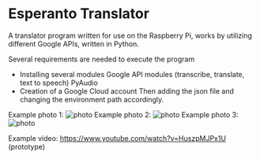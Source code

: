 # Esperanto Translator
A translator program written for use on the Raspberry Pi, works by utilizing different Google APIs, written in Python.

Several requirements are needed to execute the program

- Installing several modules
Google API modules (transcribe, translate, text to speech)
PyAudio
- Creation of a Google Cloud account
Then adding the json file and changing the environment path accordingly.

Example photo 1: ![photo](https://i.imgur.com/JarAEyO.png)
Example photo 2: ![photo](https://i.imgur.com/qEGpiPK.png)
Example photo 3: ![photo](https://i.imgur.com/OKVjL0B.jpeg)

Example video: https://www.youtube.com/watch?v=HuszpMJPx1U (prototype)
